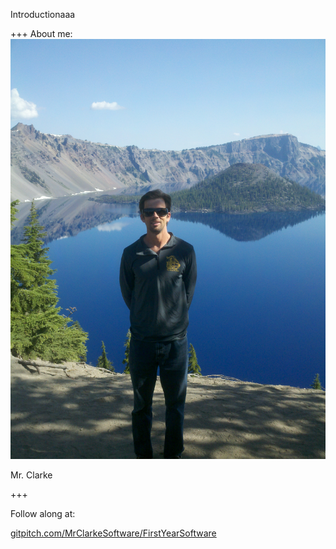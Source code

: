 Introductionaaa

+++
About me:
![Mr. Clarke](assets/img/mrclarke.jpg)

<div class="align-points">
	<i class="fa fa-user"></i> Mr. Clarke<br/>
</div>

+++

Follow along at:

[gitpitch.com/MrClarkeSoftware/FirstYearSoftware](https://gitpitch.com/MrClarkeSoftware/FirstYearSoftware/master)
